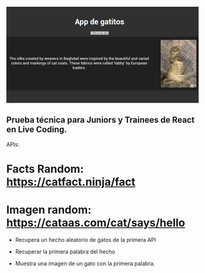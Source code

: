 ![Alt text](image.png)

## Prueba técnica para Juniors y Trainees de React en Live Coding.

APIs:

# Facts Random: https://catfact.ninja/fact

# Imagen random: https://cataas.com/cat/says/hello

-   Recupera un hecho aleatorio de gatos de la primera API

-   Recuperar la primera palabra del hecho

-   Muestra una imagen de un gato con la primera palabra.
